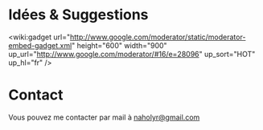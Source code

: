 # Idées & Suggestions #

<wiki:gadget url="http://www.google.com/moderator/static/moderator-embed-gadget.xml" height="600" width="900" up\_url="http://www.google.com/moderator/#16/e=28096" up\_sort="HOT" up\_hl="fr" />

# Contact #

Vous pouvez me contacter par mail à naholyr@gmail.com